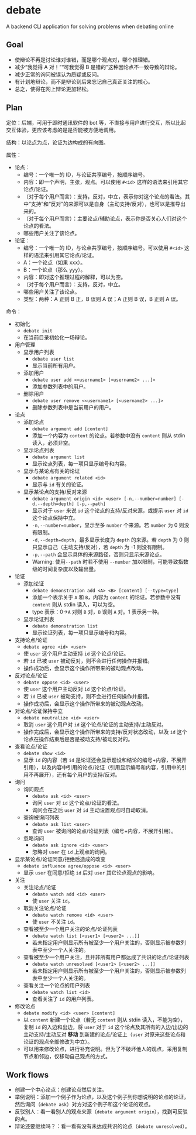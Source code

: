 # debate
A backend CLI application for solving problems when debating online

## Goal

- 使辩论不再是讨论谁对谁错，而是哪个观点对，哪个推理错。
- 减少“我觉得 A 对！”“可我觉得 B 是错的”这种因论点不一致导致的辩论。
- 减少正常的询问被误认为质疑或反问。
- 有计划地辩论，而不是辩论到后来忘记自己真正关注的核心。
- 总之，使得在网上辩论更加轻松。

## Plan

定位：后端，可用于即时通讯软件的 bot 等，不直接与用户进行交互，所以比起交互体验，更应该考虑的是是否能被方便地调用。

结构：以论点为点，论证为边构成的有向图。

属性：

- 论点：
  - 编号：一个唯一的 ID，与论证共享编号，按顺序编号。
  - 内容：即一个声明，主张，观点。可以使用 `#<id>` 这样的语法来引用其它论点/论证。
  - （对于每个用户而言）：支持，反对，中立，表示你对这个论点的看法。其中“支持”和“反对”的来源可以是自身（主动支持/反对），也可以是推导出来的。
  - （对于每个用户而言）：主要论点/辅助论点，表示你是否关心人们对这个论点的看法。
  - 哪些用户关注了该论点。
- 论证：
  - 编号：一个唯一的 ID，与论点共享编号，按顺序编号。可以使用 `#<id>` 这样的语法来引用其它论点/论证。
  - A：一个论点（如果 xxx）。
  - B：一个论点（那么 yyy）。
  - 内容：即对这个推理过程的解释，可以为空。
  - （对于每个用户而言）：支持，反对，中立。
  - 哪些用户关注了该论点。
  - 类型：两种：A 正则 B 正，B 误则 A 误；A 正则 B 误，B 正则 A 误。

命令：

- 初始化
  - `debate init`
  - 在当前目录初始化一场辩论。
- 用户管理
  - 显示用户列表
    - `debate user list`
    - 显示当前所有用户。
  - 添加用户
    - `debate user add <<username1> [<username2> ...]>`
    - 添加参数列表中的用户。
  - 删除用户
    - `debate user remove <<username1> [<username2> ...]>`
    - 删除参数列表中是当前用户的用户。
- 论点
  - 添加论点
    - `debate argument add [content]`
    - 添加一个内容为 `content` 的论点。若参数中没有 `content` 则从 stdin 读入，必须非空。
  - 显示论点列表
    - `debate argument list`
    - 显示论点列表，每一项只显示编号和内容。
  - 显示与某论点有关的论证
    - `debate argument related <id>`
    - 显示与 `id` 有关的论证。
  - 显示某论点的支持/反对来源
    - `debate argument origin <id> <user> [-n,--number=number] [-d,--depth=depth] [-p,--path]`
    - 显示对于 `user` 来说 `id` 这个论点的支持/反对来源，或提示 `user` 对 `id` 这个论点保持中立。
    - `-n,--number=number`，显示至多 `number` 个来源。若 `number` 为 0 则没有限制。
    - `-d,--depth=depth`，最多显示长度为 `depth` 的来源。若 `depth` 为 0 则只显示自己（主动支持/反对），若 `depth` 为 -1 则没有限制。
    - `-p,--path` 会显示具体的来源路径，否则只显示来源论点。
    - Warning: 使用`--path` 时若不使用 `--number` 加以限制，可能导致指数级的时间复杂度以及输出量。
- 论证
  - 添加论证
    - `debate demonstration add <A> <B> [content] [--type=type]`
    - 添加一个表示关于 `A` 和 `B`，内容为 `content` 的论证。若参数中没有 `content` 则从 stdin 读入，可以为空。
    - type 表示：0->`A` 对则 `B` 对，`B` 误则 `A` 对。1 表示另一种。
  - 显示论证列表
    - `debate demonstration list`
    - 显示论证列表，每一项只显示编号和内容。
- 支持论点/论证
  - `debate agree <id> <user>`
  - 使 `user` 这个用户主动支持 `id` 这个论点/论证。
  - 若 `id` 已被 `user` 被动反对，则不会进行任何操作并报错。
  - 操作成功后，会显示这个操作所带来的被动观点改动。
- 反对论点/论证
  - `debate oppose <id> <user>`
  - 使 `user` 这个用户主动反对 `id` 这个论点/论证。
  - 若 `id` 已被 `user` 被动支持，则不会进行任何操作并报错。
  - 操作成功后，会显示这个操作所带来的被动观点改动。
- 对论点/论证保持中立
  - `debate neutralize <id> <user>`
  - 取消 `user` 这个用户对 `id` 这个论点/论证的主动支持/主动反对。
  - 操作完成后，会显示这个操作所带来的支持/反对状态改动，以及 `id` 这个论点在操作结束后是否是被动支持/被动反对的。
- 查看论点/论证
  - `debate show <id>`
  - 显示 `id` 的内容（若 `id` 是论证还会显示题设和结论的编号+内容，不展开引用），以及内容中引用的论点/论证（引用显示编号和内容，引用中的引用不再展开），还有每个用户的支持/反对。
- 询问
  - 询问观点
    - `debate ask <id> <user>`
    - 询问 `user` 对 `id` 这个论点/论证的看法。
    - 询问会在之后 `user` 对 `id` 主动设置观点时自动取消。
  - 查询被询问列表
    - `debate ask list <user>` 
    - 查询 `user` 被询问的论点/论证列表（编号+内容，不展开引用）。
  - 忽略询问
    - `debate ask ignore <id> <user>`
    - 忽略对 `user` 在 `id` 上观点的询问。
- 显示某论点/论证同意/拒绝后造成的改变
  - `debate influence agree/oppose <id> <user>`
  - 显示 `user` 在同意/拒绝 `id` 后对 `user` 其它论点观点的影响。
- 关注
  - 关注论点/论证
    - `debate watch add <id> <user>`
    - 使 `user` 关注 `id`。
  - 取消关注论点/论证
    - `debate watch remove <id> <user>`
    - 使 `user` 不关注 `id`。
  - 查看被至少一个用户关注的论点/论证列表
    - `debate watch list [<user1> [<user2> ...]]`
    - 若未指定用户则显示所有被至少一个用户关注的，否则显示被参数列表中至少一个人关注的。
  - 查看被至少一个用户关注，且并非所有用户都达成了共识的论点/论证列表
    - `debate watch unresolved [<user1> [<user2> ...]]`
    - 若未指定用户则显示所有被至少一个用户关注的，否则显示被参数列表中至少一个人关注的。
  - 查看关注一个论点的用户列表
    - `debate watch list <id>`
    - 查看关注了 `id` 的用户列表。
- 修改论点
  - `debate modify <id> <user> [content]`
  - 以 `content` 新建一个论点（若无 `content` 则从 stdin 读入，不能为空），复制 `id` 的入边和出边，将 `user` 对于 `id` 这个论点及其所有的入边/出边的主动支持/主动反对 **移动** 到新建的论点/论证上（`user` 对原来这些论点和论证的观点全部修改为中立）。
  - 可以用来修改论点，进行补充说明。但为了不破坏他人的观点，采用复制节点和邻边，仅移动自己观点的方式。

## Work flows

- 创建一个中心论点：创建论点然后关注。
- 举例说明：添加一个例子作为论点，以及这个例子到你想说明的论点的论证，然后询问（`debate ask`）对方对这个例子和这个论证的观点。
- 反驳别人：看一看别人的观点来源（`debate argument origin`），找到可反驳的点。
- 辩论还要继续吗？：看一看有没有未达成共识的论点（`debate unresolved`）。
